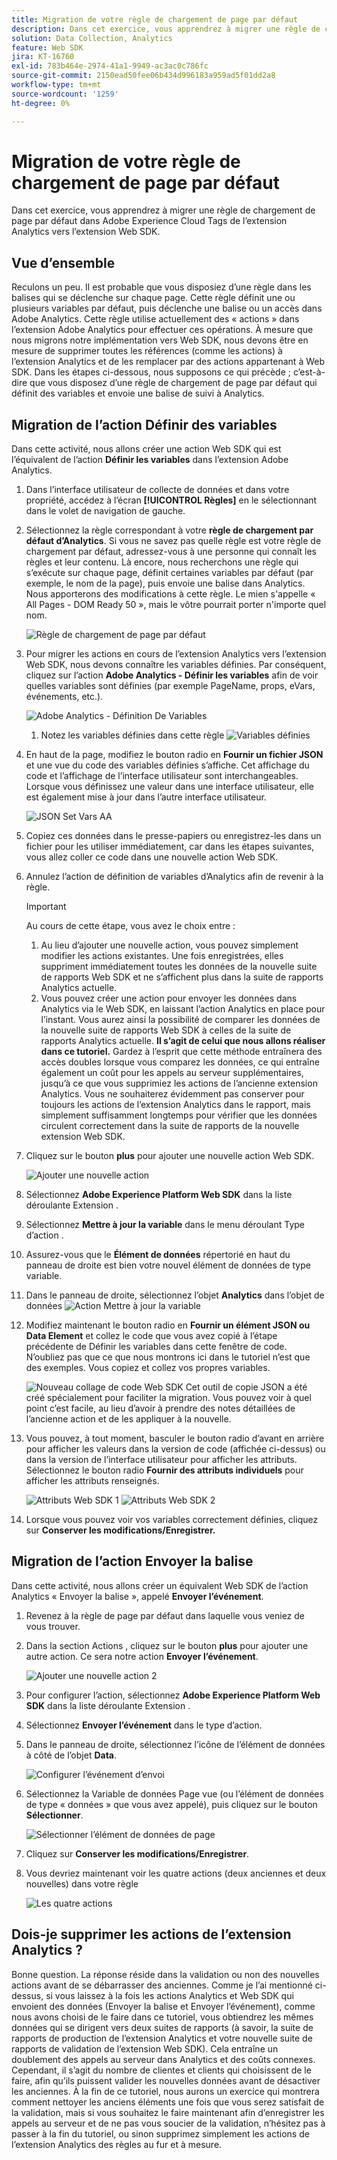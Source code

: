 ```yaml
---
title: Migration de votre règle de chargement de page par défaut
description: Dans cet exercice, vous apprendrez à migrer une règle de chargement de page par défaut dans Adobe Experience Cloud Tags de l’extension Analytics vers l’extension Web SDK.
solution: Data Collection, Analytics
feature: Web SDK
jira: KT-16760
exl-id: 783b464e-2974-41a1-9949-ac3ac0c786fc
source-git-commit: 2150ead50fee06b434d996183a959ad5f01dd2a8
workflow-type: tm+mt
source-wordcount: '1259'
ht-degree: 0%

---
```


# Migration de votre règle de chargement de page par défaut

Dans cet exercice, vous apprendrez à migrer une règle de chargement de page par défaut dans Adobe Experience Cloud Tags de l’extension Analytics vers l’extension Web SDK.

## Vue d’ensemble

Reculons un peu. Il est probable que vous disposiez d’une règle dans les balises qui se déclenche sur chaque page. Cette règle définit une ou plusieurs variables par défaut, puis déclenche une balise ou un accès dans Adobe Analytics. Cette règle utilise actuellement des « actions » dans l’extension Adobe Analytics pour effectuer ces opérations. À mesure que nous migrons notre implémentation vers Web SDK, nous devons être en mesure de supprimer toutes les références (comme les actions) à l’extension Analytics et de les remplacer par des actions appartenant à Web SDK. Dans les étapes ci-dessous, nous supposons ce qui précède ; c’est-à-dire que vous disposez d’une règle de chargement de page par défaut qui définit des variables et envoie une balise de suivi à Analytics.

## Migration de l’action Définir des variables

Dans cette activité, nous allons créer une action Web SDK qui est l’équivalent de l’action **Définir les variables** dans l’extension Adobe Analytics.

1. Dans l’interface utilisateur de collecte de données et dans votre propriété, accédez à l’écran **[!UICONTROL Règles]** en le sélectionnant dans le volet de navigation de gauche.
1. Sélectionnez la règle correspondant à votre **règle de chargement par défaut d’Analytics**. Si vous ne savez pas quelle règle est votre règle de chargement par défaut, adressez-vous à une personne qui connaît les règles et leur contenu. Là encore, nous recherchons une règle qui s’exécute sur chaque page, définit certaines variables par défaut (par exemple, le nom de la page), puis envoie une balise dans Analytics. Nous apporterons des modifications à cette règle. Le mien s&#39;appelle « All Pages - DOM Ready 50 », mais le vôtre pourrait porter n&#39;importe quel nom.

   ![ Règle de chargement de page par défaut ](assets/default-page-load-rule.jpg)

1. Pour migrer les actions en cours de l’extension Analytics vers l’extension Web SDK, nous devons connaître les variables définies. Par conséquent, cliquez sur l’action **Adobe Analytics - Définir les variables** afin de voir quelles variables sont définies (par exemple PageName, props, eVars, événements, etc.).

   ![Adobe Analytics - Définition De Variables](assets/aa-set-variables.jpg)
   1. Notez les variables définies dans cette règle
      ![Variables définies](assets/aa-vars-set.jpg)

1. En haut de la page, modifiez le bouton radio en **Fournir un fichier JSON** et une vue du code des variables définies s’affiche. Cet affichage du code et l’affichage de l’interface utilisateur sont interchangeables. Lorsque vous définissez une valeur dans une interface utilisateur, elle est également mise à jour dans l’autre interface utilisateur.

   ![JSON Set Vars AA](assets/aa-setvars-json.jpg)

1. Copiez ces données dans le presse-papiers ou enregistrez-les dans un fichier pour les utiliser immédiatement, car dans les étapes suivantes, vous allez coller ce code dans une nouvelle action Web SDK.
1. Annulez l’action de définition de variables d’Analytics afin de revenir à la règle.

   >[!IMPORTANT]
   >
   >Au cours de cette étape, vous avez le choix entre :
   >1. Au lieu d’ajouter une nouvelle action, vous pouvez simplement modifier les actions existantes. Une fois enregistrées, elles suppriment immédiatement toutes les données de la nouvelle suite de rapports Web SDK et ne s’affichent plus dans la suite de rapports Analytics actuelle.
   >1. Vous pouvez créer une action pour envoyer les données dans Analytics via le Web SDK, en laissant l’action Analytics en place pour l’instant. Vous aurez ainsi la possibilité de comparer les données de la nouvelle suite de rapports Web SDK à celles de la suite de rapports Analytics actuelle. **Il s’agit de celui que nous allons réaliser dans ce tutoriel.** Gardez à l’esprit que cette méthode entraînera des accès doubles lorsque vous comparez les données, ce qui entraîne également un coût pour les appels au serveur supplémentaires, jusqu’à ce que vous supprimiez les actions de l’ancienne extension Analytics. Vous ne souhaiterez évidemment pas conserver pour toujours les actions de l’extension Analytics dans le rapport, mais simplement suffisamment longtemps pour vérifier que les données circulent correctement dans la suite de rapports de la nouvelle extension Web SDK.

1. Cliquez sur le bouton **plus** pour ajouter une nouvelle action Web SDK.

   ![Ajouter une nouvelle action](assets/add-new-action.jpg)

1. Sélectionnez **Adobe Experience Platform Web SDK** dans la liste déroulante Extension .
1. Sélectionnez **Mettre à jour la variable** dans le menu déroulant Type d’action .
1. Assurez-vous que le **Élément de données** répertorié en haut du panneau de droite est bien votre nouvel élément de données de type variable.
1. Dans le panneau de droite, sélectionnez l’objet **Analytics** dans l’objet de données
   ![Action Mettre à jour la variable](assets/define-update-variable-action.jpg)
1. Modifiez maintenant le bouton radio en **Fournir un élément JSON ou Data Element** et collez le code que vous avez copié à l’étape précédente de Définir les variables dans cette fenêtre de code. N’oubliez pas que ce que nous montrons ici dans le tutoriel n’est que des exemples. Vous copiez et collez vos propres variables.

   ![Nouveau collage de code Web SDK](assets/new-websdk-code-paste.jpg)
Cet outil de copie JSON a été créé spécialement pour faciliter la migration. Vous pouvez voir à quel point c’est facile, au lieu d’avoir à prendre des notes détaillées de l’ancienne action et de les appliquer à la nouvelle.

1. Vous pouvez, à tout moment, basculer le bouton radio d’avant en arrière pour afficher les valeurs dans la version de code (affichée ci-dessus) ou dans la version de l’interface utilisateur pour afficher les attributs. Sélectionnez le bouton radio **Fournir des attributs individuels** pour afficher les attributs renseignés.

   ![Attributs Web SDK 1](assets/websdk-attributes-1.jpg)
   ![Attributs Web SDK 2](assets/websdk-attributes-2.jpg)

1. Lorsque vous pouvez voir vos variables correctement définies, cliquez sur **Conserver les modifications/Enregistrer.**

## Migration de l’action Envoyer la balise

Dans cette activité, nous allons créer un équivalent Web SDK de l’action Analytics « Envoyer la balise », appelé **Envoyer l’événement**.

1. Revenez à la règle de page par défaut dans laquelle vous veniez de vous trouver.
1. Dans la section Actions , cliquez sur le bouton **plus** pour ajouter une autre action. Ce sera notre action **Envoyer l’événement**.

   ![Ajouter une nouvelle action 2](assets/add-new-action-2.jpg)

1. Pour configurer l’action, sélectionnez **Adobe Experience Platform Web SDK** dans la liste déroulante Extension .
1. Sélectionnez **Envoyer l’événement** dans le type d’action.
1. Dans le panneau de droite, sélectionnez l’icône de l’élément de données à côté de l’objet **Data**.

   ![Configurer l’événement d’envoi](assets/send-event-config.jpg)

1. Sélectionnez la Variable de données Page vue (ou l’élément de données de type « données » que vous avez appelé), puis cliquez sur le bouton **Sélectionner**.

   ![Sélectionner l’élément de données de page](assets/select-data-element-variable.jpg)

1. Cliquez sur **Conserver les modifications/Enregistrer**.
1. Vous devriez maintenant voir les quatre actions (deux anciennes et deux nouvelles) dans votre règle

   ![Les quatre actions](assets/all-four-actions.jpg)

## Dois-je supprimer les actions de l’extension Analytics ?

Bonne question. La réponse réside dans la validation ou non des nouvelles actions avant de se débarrasser des anciennes. Comme je l’ai mentionné ci-dessus, si vous laissez à la fois les actions Analytics et Web SDK qui envoient des données (Envoyer la balise et Envoyer l’événement), comme nous avons choisi de le faire dans ce tutoriel, vous obtiendrez les mêmes données qui se dirigent vers deux suites de rapports (à savoir, la suite de rapports de production de l’extension Analytics et votre nouvelle suite de rapports de validation de l’extension Web SDK). Cela entraîne un doublement des appels au serveur dans Analytics et des coûts connexes. Cependant, il s’agit du nombre de clientes et clients qui choisissent de le faire, afin qu’ils puissent valider les nouvelles données avant de désactiver les anciennes. À la fin de ce tutoriel, nous aurons un exercice qui montrera comment nettoyer les anciens éléments une fois que vous serez satisfait de la validation, mais si vous souhaitez le faire maintenant afin d’enregistrer les appels au serveur et de ne pas vous soucier de la validation, n’hésitez pas à passer à la fin du tutoriel, ou sinon supprimez simplement les actions de l’extension Analytics des règles au fur et à mesure.
